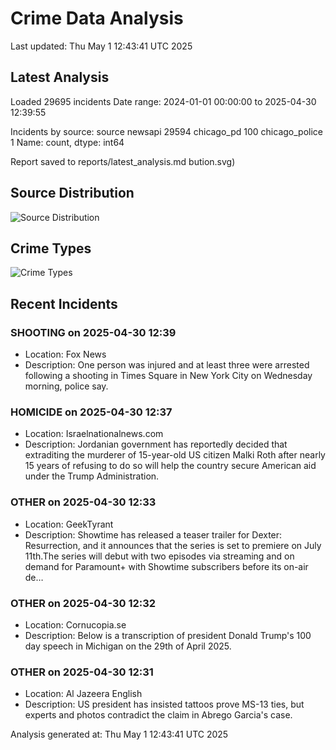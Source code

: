 # Crime Data Analysis
Last updated: Thu May  1 12:43:41 UTC 2025

## Latest Analysis

Loaded 29695 incidents
Date range: 2024-01-01 00:00:00 to 2025-04-30 12:39:55

Incidents by source:
source
newsapi           29594
chicago_pd          100
chicago_police        1
Name: count, dtype: int64

Report saved to reports/latest_analysis.md
bution.svg)

## Source Distribution
![Source Distribution](images/source_distribution.svg)

## Crime Types
![Crime Types](images/crime_types.svg)

## Recent Incidents

### SHOOTING on 2025-04-30 12:39
- Location: Fox News
- Description: One person was injured and at least three were arrested following a shooting in Times Square in New York City on Wednesday morning, police say.


### HOMICIDE on 2025-04-30 12:37
- Location: Israelnationalnews.com
- Description: Jordanian government has reportedly decided that extraditing the murderer of 15-year-old US citizen Malki Roth after nearly 15 years of refusing to do so will help the country secure American aid under the Trump Administration.


### OTHER on 2025-04-30 12:33
- Location: GeekTyrant
- Description: Showtime has released a teaser trailer for Dexter: Resurrection, and it announces that the series is set to premiere on July 11th.The series will debut with two episodes via streaming and on demand for Paramount+ with Showtime subscribers before its on-air de…


### OTHER on 2025-04-30 12:32
- Location: Cornucopia.se
- Description: Below is a transcription of president Donald Trump's 100 day speech in Michigan on the 29th of April 2025.


### OTHER on 2025-04-30 12:31
- Location: Al Jazeera English
- Description: US president has insisted tattoos prove MS-13 ties, but experts and photos contradict the claim in Abrego Garcia's case.

Analysis generated at: Thu May  1 12:43:41 UTC 2025
